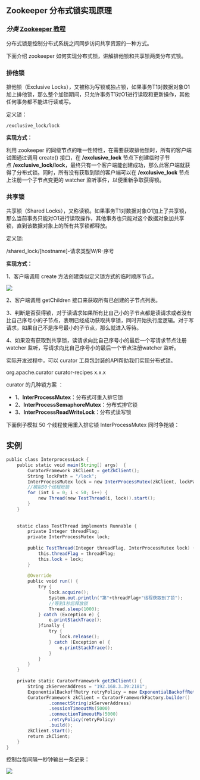 ## Zookeeper 分布式锁实现原理

### _分类_ [Zookeeper 教程](https://www.runoob.com/w3cnote_genre/zookeeper "Zookeeper 教程")

分布式锁是控制分布式系统之间同步访问共享资源的一种方式。

下面介绍 zookeeper 如何实现分布式锁，讲解排他锁和共享锁两类分布式锁。

### 排他锁

排他锁（Exclusive Locks），又被称为写锁或独占锁，如果事务T1对数据对象O1加上排他锁，那么整个加锁期间，只允许事务T1对O1进行读取和更新操作，其他任何事务都不能进行读或写。

定义锁：

`/exclusive_lock/lock`

**实现方式：**

利用 zookeeper 的同级节点的唯一性特性，在需要获取排他锁时，所有的客户端试图通过调用 create() 接口，在 **/exclusive_lock** 节点下创建临时子节点 **/exclusive_lock/lock**，最终只有一个客户端能创建成功，那么此客户端就获得了分布式锁。同时，所有没有获取到锁的客户端可以在 **/exclusive_lock** 节点上注册一个子节点变更的 watcher 监听事件，以便重新争取获得锁。

### 共享锁

共享锁（Shared Locks），又称读锁。如果事务T1对数据对象O1加上了共享锁，那么当前事务只能对O1进行读取操作，其他事务也只能对这个数据对象加共享锁，直到该数据对象上的所有共享锁都释放。

定义锁:

/shared_lock/[hostname]-请求类型W/R-序号

**实现方式：**

1、客户端调用 create 方法创建类似定义锁方式的临时顺序节点。

![](https://www.runoob.com/wp-content/uploads/2020/09/lock-01.png)

2、客户端调用 getChildren 接口来获取所有已创建的子节点列表。

3、判断是否获得锁，对于读请求如果所有比自己小的子节点都是读请求或者没有比自己序号小的子节点，表明已经成功获取共享锁，同时开始执行度逻辑。对于写请求，如果自己不是序号最小的子节点，那么就进入等待。

4、如果没有获取到共享锁，读请求向比自己序号小的最后一个写请求节点注册 watcher 监听，写请求向比自己序号小的最后一个节点注册watcher 监听。

实际开发过程中，可以 curator 工具包封装的API帮助我们实现分布式锁。

<dependency> <groupId>org.apache.curator</groupId> <artifactId>curator-recipes</artifactId> <version>x.x.x</version> </dependency>

curator 的几种锁方案 ：

-   1、**InterProcessMutex**：分布式可重入排它锁
-   2、**InterProcessSemaphoreMutex**：分布式排它锁
-   3、**InterProcessReadWriteLock**：分布式读写锁

下面例子模拟 50 个线程使用重入排它锁 InterProcessMutex 同时争抢锁：

## 实例

```java
public class InterprocessLock {  
    public static void main(String[] args)  {  
        CuratorFramework zkClient = getZkClient();  
        String lockPath = "/lock";  
        InterProcessMutex lock = new InterProcessMutex(zkClient, lockPath);  
        //模拟50个线程抢锁  
        for (int i = 0; i < 50; i++) {  
            new Thread(new TestThread(i, lock)).start();  
        }  
    }  
  
  
    static class TestThread implements Runnable {  
        private Integer threadFlag;  
        private InterProcessMutex lock;  
  
        public TestThread(Integer threadFlag, InterProcessMutex lock) {  
            this.threadFlag = threadFlag;  
            this.lock = lock;  
        }  
  
        @Override  
        public void run() {  
            try {  
                lock.acquire();  
                System.out.println("第"+threadFlag+"线程获取到了锁");  
                //等到1秒后释放锁  
                Thread.sleep(1000);  
            } catch (Exception e) {  
                e.printStackTrace();  
            }finally {  
                try {  
                    lock.release();  
                } catch (Exception e) {  
                    e.printStackTrace();  
                }  
            }  
        }  
    }  
  
    private static CuratorFramework getZkClient() {  
        String zkServerAddress = "192.168.3.39:2181";  
        ExponentialBackoffRetry retryPolicy = new ExponentialBackoffRetry(1000, 3, 5000);  
        CuratorFramework zkClient = CuratorFrameworkFactory.builder()  
                .connectString(zkServerAddress)  
                .sessionTimeoutMs(5000)  
                .connectionTimeoutMs(5000)  
                .retryPolicy(retryPolicy)  
                .build();  
        zkClient.start();  
        return zkClient;  
    }  
}  
```


控制台每间隔一秒钟输出一条记录：

![](https://www.runoob.com/wp-content/uploads/2020/09/lock-02.png)